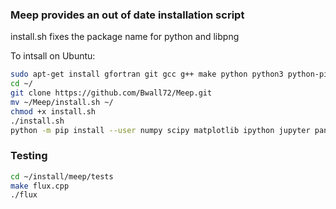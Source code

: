 ### Meep provides an out of date installation script
install.sh fixes the package name for python and libpng

To intsall on Ubuntu:

```bash
sudo apt-get install gfortran git gcc g++ make python python3 python-pip 
cd ~/ 
git clone https://github.com/Bwall72/Meep.git
mv ~/Meep/install.sh ~/
chmod +x install.sh
./install.sh
python -m pip install --user numpy scipy matplotlib ipython jupyter pandas symp nose
```

### Testing
```bash
cd ~/install/meep/tests
make flux.cpp
./flux
```
